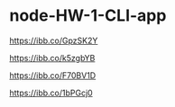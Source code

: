 # node-HW-1-CLI-app

https://ibb.co/GpzSK2Y

https://ibb.co/k5zgbYB

https://ibb.co/F70BV1D

https://ibb.co/1bPGcj0